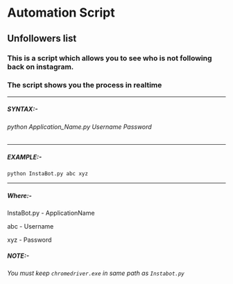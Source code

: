 # Automation Script

## Unfollowers list

### This is a script which allows you to see who is not following back on instagram.
### The script shows you the process in realtime
------------------------------------------------------------------------------------
##### SYNTAX:-
###### python Application_Name.py Username Password

------------------------------------------------------------------------------------
##### EXAMPLE:-
`python InstaBot.py abc xyz`
***********************************************************************************
##### Where:-
InstaBot.py - ApplicationName

abc         - Username

xyz         - Password

##### NOTE:-
###### You must keep `chromedriver.exe` in same path as `Instabot.py`
